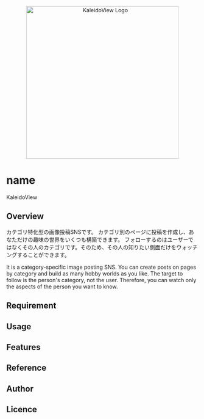 <p align="center"><a href="https://laravel.com" target="_blank"><img src="https://res.cloudinary.com/dig0xnvus/image/upload/v1692501359/%E3%83%80%E3%82%A6%E3%83%B3%E3%83%AD%E3%83%BC%E3%83%89_fj8di5.svg" width="400" alt="KaleidoView Logo"></a></p>


# name

KaleidoView

## Overview

カテゴリ特化型の画像投稿SNSです。
カテゴリ別のページに投稿を作成し、あなただけの趣味の世界をいくつも構築できます。
フォローするのはユーザーではなくその人のカテゴリです。そのため、その人の知りたい側面だけをウォッチングすることができます。

It is a category-specific image posting SNS. 
You can create posts on pages by category and build as many hobby worlds as you like.
The target to follow is the person's category, not the user. Therefore, you can watch only the aspects of the person you want to know.

## Requirement

## Usage

## Features

## Reference

## Author


## Licence


